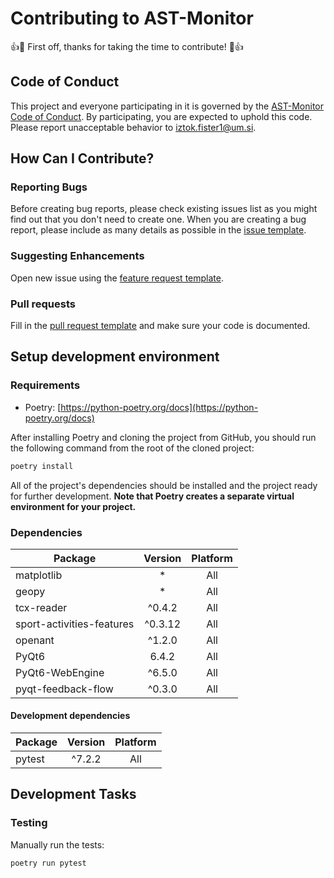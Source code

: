 # Contributing to AST-Monitor
:+1::tada: First off, thanks for taking the time to contribute! :tada::+1:

## Code of Conduct
This project and everyone participating in it is governed by the [AST-Monitor Code of Conduct](CODE_OF_CONDUCT.md). By participating, you are expected to uphold this code. Please report unacceptable behavior to [iztok.fister1@um.si](mailto:iztok.fister1@um.si).

## How Can I Contribute?

### Reporting Bugs
Before creating bug reports, please check existing issues list as you might find out that you don't need to create one. When you are creating a bug report, please include as many details as possible in the [issue template](.github/templates/ISSUE_TEMPLATE.md).

### Suggesting Enhancements

Open new issue using the [feature request template](.github/templates/FEATURE_REQUEST.md).

### Pull requests

Fill in the [pull request template](.github/templates/PULL_REQUEST.md) and make sure your code is documented.

## Setup development environment

### Requirements

* Poetry: [https://python-poetry.org/docs](https://python-poetry.org/docs)

After installing Poetry and cloning the project from GitHub, you should run the following command from the root of the cloned project:

```sh
poetry install
```

All of the project's dependencies should be installed and the project ready for further development. **Note that Poetry creates a separate virtual environment for your project.**

### Dependencies

| Package                   | Version | Platform |
|---------------------------|:-------:|:--------:|
| matplotlib                | *       |   All    |
| geopy                     | *       |   All    |
| tcx-reader                | ^0.4.2  |   All    |
| sport-activities-features | ^0.3.12 |   All    |
| openant                   | ^1.2.0  |   All    |
| PyQt6                     | 6.4.2   |   All    |
| PyQt6-WebEngine           | ^6.5.0  |   All    |
| pyqt-feedback-flow        | ^0.3.0  |   All    |

#### Development dependencies

| Package | Version  | Platform |
|---------|:--------:|:--------:|
| pytest  | ^7.2.2   |   All    |

## Development Tasks

### Testing

Manually run the tests:

```sh
poetry run pytest
```